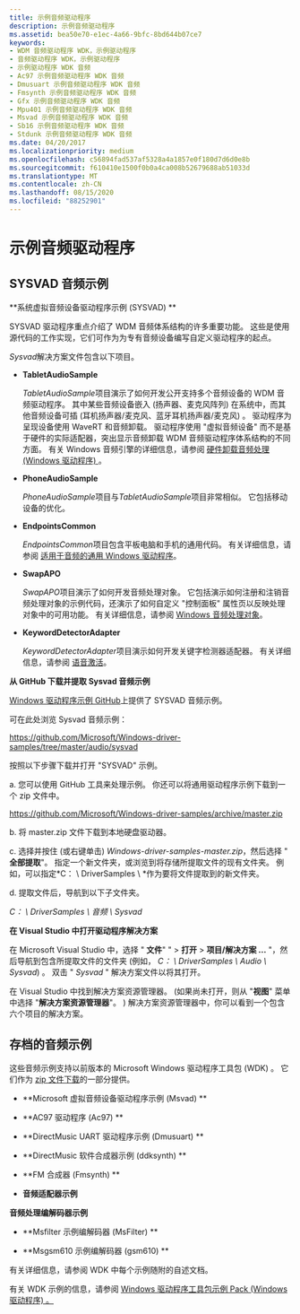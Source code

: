 ```yaml
---
title: 示例音频驱动程序
description: 示例音频驱动程序
ms.assetid: bea50e70-e1ec-4a66-9bfc-8bd644b07ce7
keywords:
- WDM 音频驱动程序 WDK，示例驱动程序
- 音频驱动程序 WDK，示例驱动程序
- 示例驱动程序 WDK 音频
- Ac97 示例音频驱动程序 WDK 音频
- Dmusuart 示例音频驱动程序 WDK 音频
- Fmsynth 示例音频驱动程序 WDK 音频
- Gfx 示例音频驱动程序 WDK 音频
- Mpu401 示例音频驱动程序 WDK 音频
- Msvad 示例音频驱动程序 WDK 音频
- Sb16 示例音频驱动程序 WDK 音频
- Stdunk 示例音频驱动程序 WDK 音频
ms.date: 04/20/2017
ms.localizationpriority: medium
ms.openlocfilehash: c56894fad537af5328a4a1857e0f180d7d6d0e8b
ms.sourcegitcommit: f610410e1500f0b0a4ca008b52679688ab51033d
ms.translationtype: MT
ms.contentlocale: zh-CN
ms.lasthandoff: 08/15/2020
ms.locfileid: "88252901"
---
```

# <a name="sample-audio-drivers"></a>示例音频驱动程序


## <a name="span-idsysvad_audio_samplespanspan-idsysvad_audio_samplespanspan-idsysvad_audio_samplespansysvad-audio-sample"></a><span id="SYSVAD_Audio_Sample"></span><span id="sysvad_audio_sample"></span><span id="SYSVAD_AUDIO_SAMPLE"></span>SYSVAD 音频示例


**系统虚拟音频设备驱动程序示例 (SYSVAD) **

SYSVAD 驱动程序重点介绍了 WDM 音频体系结构的许多重要功能。 这些是使用源代码的工作实现，它们可作为为专有音频设备编写自定义驱动程序的起点。

*Sysvad*解决方案文件包含以下项目。

-   **TabletAudioSample**

    *TabletAudioSample*项目演示了如何开发公开支持多个音频设备的 WDM 音频驱动程序。 其中某些音频设备嵌入 (扬声器、麦克风阵列) 在系统中，而其他音频设备可插 (耳机扬声器/麦克风、蓝牙耳机扬声器/麦克风) 。 驱动程序为呈现设备使用 WaveRT 和音频卸载。 驱动程序使用 "虚拟音频设备" 而不是基于硬件的实际适配器，突出显示音频卸载 WDM 音频驱动程序体系结构的不同方面。 有关 Windows 音频引擎的详细信息，请参阅 [硬件卸载音频处理 (Windows 驱动程序) ](hardware-offloaded-audio-processing.md)。

-   **PhoneAudioSample**

    *PhoneAudioSample*项目与*TabletAudioSample*项目非常相似。 它包括移动设备的优化。

-   **EndpointsCommon**

    *EndpointsCommon*项目包含平板电脑和手机的通用代码。 有关详细信息，请参阅 [适用于音频的通用 Windows 驱动程序](audio-universal-drivers.md)。

-   **SwapAPO**

    *SwapAPO*项目演示了如何开发音频处理对象。 它包括演示如何注册和注销音频处理对象的示例代码，还演示了如何自定义 "控制面板" 属性页以反映处理对象中的可用功能。 有关详细信息，请参阅 [Windows 音频处理对象](windows-audio-processing-objects.md)。

-   **KeywordDetectorAdapter**

    *KeywordDetectorAdapter*项目演示如何开发关键字检测器适配器。 有关详细信息，请参阅 [语音激活](voice-activation.md)。

**从 GitHub 下载并提取 Sysvad 音频示例**

[Windows 驱动程序示例 GitHub](https://github.com/Microsoft/Windows-driver-samples)上提供了 SYSVAD 音频示例。

可在此处浏览 Sysvad 音频示例：

<https://github.com/Microsoft/Windows-driver-samples/tree/master/audio/sysvad>

按照以下步骤下载并打开 "SYSVAD" 示例。

a. 您可以使用 GitHub 工具来处理示例。 你还可以将通用驱动程序示例下载到一个 zip 文件中。

<https://github.com/Microsoft/Windows-driver-samples/archive/master.zip>

b. 将 master.zip 文件下载到本地硬盘驱动器。

c. 选择并按住 (或右键单击) *Windows-driver-samples-master.zip*，然后选择 " **全部提取**"。 指定一个新文件夹，或浏览到将存储所提取文件的现有文件夹。 例如，可以指定*C： \\ DriverSamples \\ *作为要将文件提取到的新文件夹。

d. 提取文件后，导航到以下子文件夹。

*C： \\ DriverSamples \\ 音频 \\ Sysvad*

**在 Visual Studio 中打开驱动程序解决方案**

在 Microsoft Visual Studio 中，选择 " **文件**" " &gt; **打开** &gt; **项目/解决方案 ...** "，然后导航到包含所提取文件的文件夹 (例如， *C： \\ DriverSamples \\ Audio \\ Sysvad*) 。 双击 " *Sysvad* " 解决方案文件以将其打开。

在 Visual Studio 中找到解决方案资源管理器。  (如果尚未打开，则从 "**视图**" 菜单中选择 "**解决方案资源管理器**"。 ) 解决方案资源管理器中，你可以看到一个包含六个项目的解决方案。

## <a name="span-idsample_audio_driversspanspan-idsample_audio_driversspanarchived-audio-samples"></a><span id="sample_audio_drivers"></span><span id="SAMPLE_AUDIO_DRIVERS"></span>存档的音频示例


这些音频示例支持以前版本的 Microsoft Windows 驱动程序工具包 (WDK) 。 它们作为 [zip 文件下载](https://github.com/microsoftarchive/msdn-code-gallery-microsoft/tree/master/Official%20Windows%20Driver%20Kit%20Sample/Windows%20Driver%20Kit%20(WDK)%208.1%20Samples)的一部分提供。

-   **Microsoft 虚拟音频设备驱动程序示例 (Msvad) **

-   **AC97 驱动程序 (Ac97) **

-   **DirectMusic UART 驱动程序示例 (Dmusuart) **

-   **DirectMusic 软件合成器示例 (ddksynth) **

-   **FM 合成器 (Fmsynth) **

-   **音频适配器示例**

**音频处理编解码器示例**

-   **Msfilter 示例编解码器 (MsFilter) **

-   **Msgsm610 示例编解码器 (gsm610) **

有关详细信息，请参阅 WDK 中每个示例随附的自述文档。

有关 WDK 示例的信息，请参阅 [Windows 驱动程序工具包示例 Pack (Windows 驱动程序) 。](https://docs.microsoft.com/windows-hardware/drivers/samples/index)

 

 




